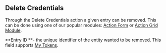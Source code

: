 ## Delete Credentials

Through the Delete Credentials action a given entry can be removed. This can be done using one of our popular modules: [Action Form](http://www.dnnsharp.com/dnn/modules/action-form-builder) or  [Action Grid Module](http://www.dnnsharp.com/dnn/modules/action-grid-table-data).

**Entry ID **- the unique identifier of the entity wanted to be removed. This field supports [My Tokens](http://www.dnnsharp.com/dnn/modules/my-custom-tokens).

